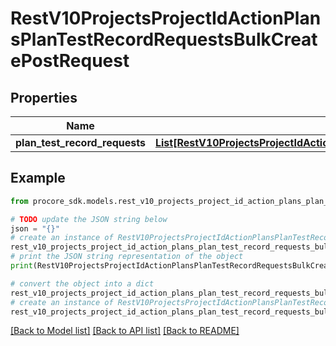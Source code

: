 # RestV10ProjectsProjectIdActionPlansPlanTestRecordRequestsBulkCreatePostRequest


## Properties

Name | Type | Description | Notes
------------ | ------------- | ------------- | -------------
**plan_test_record_requests** | [**List[RestV10ProjectsProjectIdActionPlansPlanTestRecordRequestsPostRequestPlanTestRecordRequest]**](RestV10ProjectsProjectIdActionPlansPlanTestRecordRequestsPostRequestPlanTestRecordRequest.md) |  | 

## Example

```python
from procore_sdk.models.rest_v10_projects_project_id_action_plans_plan_test_record_requests_bulk_create_post_request import RestV10ProjectsProjectIdActionPlansPlanTestRecordRequestsBulkCreatePostRequest

# TODO update the JSON string below
json = "{}"
# create an instance of RestV10ProjectsProjectIdActionPlansPlanTestRecordRequestsBulkCreatePostRequest from a JSON string
rest_v10_projects_project_id_action_plans_plan_test_record_requests_bulk_create_post_request_instance = RestV10ProjectsProjectIdActionPlansPlanTestRecordRequestsBulkCreatePostRequest.from_json(json)
# print the JSON string representation of the object
print(RestV10ProjectsProjectIdActionPlansPlanTestRecordRequestsBulkCreatePostRequest.to_json())

# convert the object into a dict
rest_v10_projects_project_id_action_plans_plan_test_record_requests_bulk_create_post_request_dict = rest_v10_projects_project_id_action_plans_plan_test_record_requests_bulk_create_post_request_instance.to_dict()
# create an instance of RestV10ProjectsProjectIdActionPlansPlanTestRecordRequestsBulkCreatePostRequest from a dict
rest_v10_projects_project_id_action_plans_plan_test_record_requests_bulk_create_post_request_from_dict = RestV10ProjectsProjectIdActionPlansPlanTestRecordRequestsBulkCreatePostRequest.from_dict(rest_v10_projects_project_id_action_plans_plan_test_record_requests_bulk_create_post_request_dict)
```
[[Back to Model list]](../README.md#documentation-for-models) [[Back to API list]](../README.md#documentation-for-api-endpoints) [[Back to README]](../README.md)


